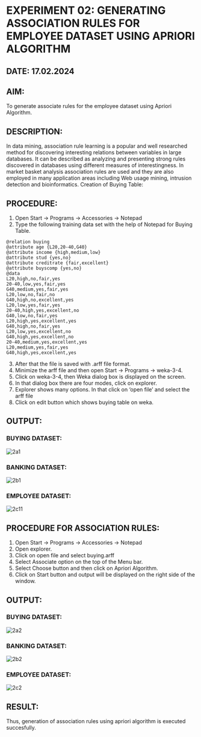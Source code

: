 # EXPERIMENT 02: GENERATING ASSOCIATION RULES FOR EMPLOYEE DATASET USING APRIORI ALGORITHM
## DATE: 17.02.2024
## AIM: 
To generate associate rules for the employee dataset using Apriori Algorithm.
## DESCRIPTION:
In data mining, association rule learning is a popular and well researched method for discovering interesting
relations between variables in large databases. It can be described as analyzing and presenting strong rules discovered
in databases using different measures of interestingness. In market basket analysis association rules are used and they
are also employed in many application areas including Web usage mining, intrusion detection and bioinformatics.
Creation of Buying Table:
## PROCEDURE:
1) Open Start -> Programs -> Accessories -> Notepad
2) Type the following training data set with the help of Notepad for Buying Table.

```
@relation buying
@attribute age {L20,20-40,G40}
@attribute income {high,medium,low}
@attribute stud {yes,no}
@attribute creditrate {fair,excellent}
@attribute buyscomp {yes,no}
@data
L20,high,no,fair,yes
20-40,low,yes,fair,yes
G40,medium,yes,fair,yes
L20,low,no,fair,no
G40,high,no,excellent,yes
L20,low,yes,fair,yes
20-40,high,yes,excellent,no
G40,low,no,fair,yes
L20,high,yes,excellent,yes
G40,high,no,fair,yes
L20,low,yes,excellent,no
G40,high,yes,excellent,no
20-40,medium,yes,excellent,yes
L20,medium,yes,fair,yes
G40,high,yes,excellent,yes
```
3) After that the file is saved with .arff file format.
4) Minimize the arff file and then open Start -> Programs -> weka-3-4.
5) Click on weka-3-4, then Weka dialog box is displayed on the screen.
6) In that dialog box there are four modes, click on explorer.
7) Explorer shows many options. In that click on ‘open file’ and select the arff file
8) Click on edit button which shows buying table on weka.
## OUTPUT:
### BUYING DATASET:
![2a1](https://github.com/Lakshmipriya-P-AI/WDM_EXP2/assets/93427923/5a087fbc-4288-4f6d-b642-e047caed4a3a)
### BANKING DATASET:
![2b1](https://github.com/Lakshmipriya-P-AI/WDM_EXP2/assets/93427923/0fef0ee8-59ab-4232-be87-d5d671060c6b)
### EMPLOYEE DATASET:
![2c11](https://github.com/Lakshmipriya-P-AI/WDM_EXP2/assets/93427923/ccb17775-e490-46a2-8ee1-f2587d21011b)

## PROCEDURE FOR ASSOCIATION RULES:
1) Open Start -> Programs -> Accessories -> Notepad
2) Open explorer.
3) Click on open file and select buying.arff
4) Select Associate option on the top of the Menu bar.
5) Select Choose button and then click on Apriori Algorithm.
6) Click on Start button and output will be displayed on the right side of the window.

## OUTPUT:
### BUYING DATASET:
![2a2](https://github.com/Lakshmipriya-P-AI/WDM_EXP2/assets/93427923/88b46f8c-923a-4357-a63f-4a210636f683)
### BANKING DATASET:
![2b2](https://github.com/Lakshmipriya-P-AI/WDM_EXP2/assets/93427923/a3001fed-4157-4f19-acc7-5210f1a0e29f)
### EMPLOYEE DATASET:
![2c2](https://github.com/Lakshmipriya-P-AI/WDM_EXP2/assets/93427923/577efcbd-c1bc-4ecf-bd10-f7cea5f7c56f)

## RESULT: 
Thus, generation of association rules using apriori algorithm is executed succesfully.
